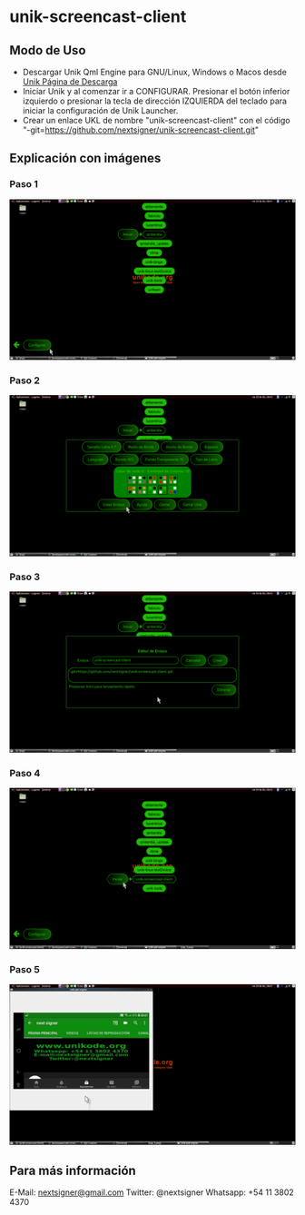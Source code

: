 # unik-screencast-client

## Modo de Uso

* Descargar Unik Qml Engine para GNU/Linux, Windows o Macos desde [Unik Página de Descarga](http://www.unikode.org/p/download.html)
* Iniciar Unik y al comenzar ir a CONFIGURAR. Presionar el botón inferior izquierdo o presionar la tecla de dirección IZQUIERDA del teclado para iniciar la configuración de Unik Launcher.
* Crear un enlace UKL de nombre "unik-screencast-client" con el código "-git=https://github.com/nextsigner/unik-screencast-client.git"


## Explicación con imágenes

### Paso 1
![Paso 1](https://raw.githubusercontent.com/nextsigner/unik-screencast-client/master/cap_1.png)

### Paso 2
![Paso 2](https://raw.githubusercontent.com/nextsigner/unik-screencast-client/master/cap_2.png)

### Paso 3
![Paso 3](https://raw.githubusercontent.com/nextsigner/unik-screencast-client/master/cap_3.png)

### Paso 4
![Paso 4](https://raw.githubusercontent.com/nextsigner/unik-screencast-client/master/cap_4.png)

### Paso 5
![Paso 5](https://raw.githubusercontent.com/nextsigner/unik-screencast-client/master/cap_5.png)

## Para más información

E-Mail: nextsigner@gmail.com
Twitter: @nextsigner
Whatsapp: +54 11 3802 4370
